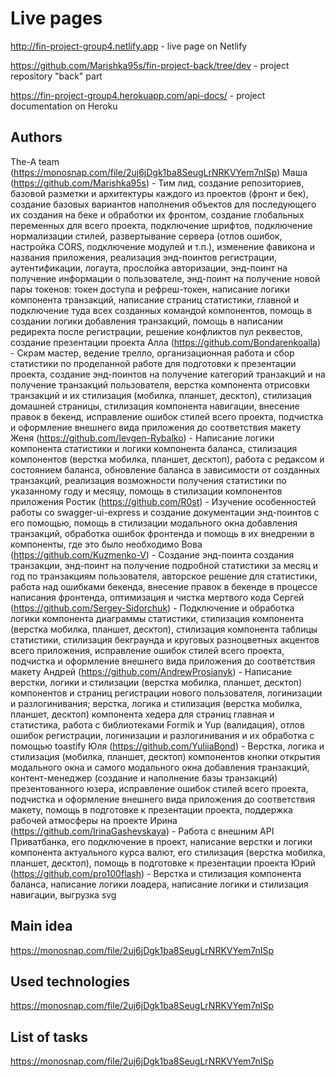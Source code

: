 # Live pages
http://fin-project-group4.netlify.app - live page on Netlify

https://github.com/Marishka95s/fin-project-back/tree/dev - project repository "back" part

https://fin-project-group4.herokuapp.com/api-docs/ - project documentation on Heroku

## Authors
The-A team (https://monosnap.com/file/2uj6jDgk1ba8SeugLrNRKVYem7nISp)
Маша (https://github.com/Marishka95s) -	Тим лид, создание репозиториев, базовой разметки и архитектуры каждого из проектов (фронт и бек), создание базовых вариантов наполнения объектов для последующего их создания на беке и обработки их фронтом, создание глобальных переменных для всего проекта, подключение шрифтов, подключение нормализации стилей, развертывание сервера (отлов ошибок, настройка CORS, подключение модулей и т.п.), изменение фавикона и названия приложения, реализация энд-поинтов регистрации, аутентификации, логаута, прослойка авторизации, энд-поинт на получение информации о пользователе, энд-поинт на получение новой пары токенов: токен доступа и рефреш-токен, написание логики компонента транзакций, написание страниц статистики, главной и подключение туда всех созданных командой компонентов, помощь в создании логики добавления транзакций, помощь в написании редиректа после регистрации, решение конфликтов пул реквестов, создание презентации проекта
Алла (https://github.com/Bondarenkoalla) -	Скрам мастер, ведение трелло, организационная работа и сбор статистики по проделанной работе для подготовки к презентации проекта, создание энд-поинтов на получение категорий транзакций и на получение транзакций пользователя, верстка компонента отрисовки транзакций и их стилизация (мобилка, планшет, десктоп), стилизация домашней страницы, стилизация компонента навигации, внесение правок в бекенд, исправление ошибок стилей всего проекта, подчистка и оформление внешнего вида приложения до соответствия макету
Женя (https://github.com/Ievgen-Rybalko) -	Написание логики компонента статистики и логики компонента баланса, стилизация компонентов (верстка мобилка, планшет, десктоп), работа с редаксом и состоянием баланса, обновление баланса в зависимости от созданных транзакций, реализация возможности получения статистики по указанному году и месяцу, помощь в стилизации компонентов приложения
Ростик (https://github.com/R0st) -	Изучение особенностей работы со swagger-ui-express и создание документации энд-поинтов с его помощью, помощь в стилизации модального окна добавления транзакций, обработка ошибок фронтенда и помощь в их внедрении в компоненты, где это было необходимо
Вова (https://github.com/Kuzmenko-V) -	Создание  энд-поинта создания транзакции, энд-поинт на получение подробной статистики за месяц и год по транзакциям пользователя, авторское решение для статистики, работа над ошибками бекенда, внесение правок в бекенде в процессе написания фронтенда, оптимизация и чистка мертвого кода
Сергей (https://github.com/Sergey-Sidorchuk) -	Подключение и обработка логики компонента диаграммы статистики, стилизация компонента (верстка мобилка, планшет, десктоп), стилизация компонента таблицы статистики, стилизация бекграунда и круговых разноцветных акцентов всего приложения, исправление ошибок стилей всего проекта, подчистка и оформление внешнего вида приложения до соответствия макету
Андрей (https://github.com/AndrewProsianyk) -	Написание верстки, логики и стилизации (верстка мобилка, планшет, десктоп) компонентов и страниц регистрации нового пользователя, логинизации и разлогинивания; верстка, логика и стилизация (верстка мобилка, планшет, десктоп) компонента хедера для страниц главная и статистика, работа с библиотеками Formik и Yup (валидация), отлов ошибок регистрации, логинизации и разлогинивания и их обработка с помощью toastify
Юля	(https://github.com/YuliiaBond) - Верстка, логика и стилизация (мобилка, планшет, десктоп) компонентов кнопки открытия модального окна и самого модального окна добавления транзакций, контент-менеджер (создание и наполнение базы транзакций) презентованного юзера, исправление ошибок стилей всего проекта, подчистка и оформление внешнего вида приложения до соответствия макету, помощь в подготовке к презентации проекта, поддержка рабочей атмосферы на проекте
Ирина (https://github.com/IrinaGashevskaya) -	Работа с внешним АРІ Приватбанка, его подключение в проект, написание верстки и логики компонента актуального курса валют, его стилизация (верстка мобилка, планшет, десктоп), помощь в подготовке к презентации проекта
Юрий (https://github.com/pro100flash) -	Верстка и стилизация компонента баланса, написание логики лоадера, написание логики и стилизация навигации, выгрузка svg 

## Main idea
https://monosnap.com/file/2uj6jDgk1ba8SeugLrNRKVYem7nISp
## Used technologies
https://monosnap.com/file/2uj6jDgk1ba8SeugLrNRKVYem7nISp
## List of tasks
https://monosnap.com/file/2uj6jDgk1ba8SeugLrNRKVYem7nISp

